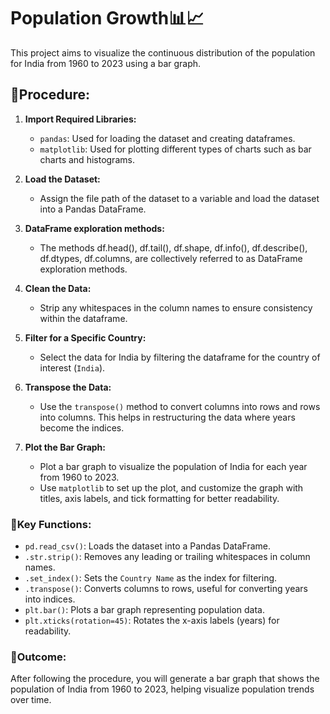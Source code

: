 # Population Growth📊📈

This project aims to visualize the continuous distribution of the population for India from 1960 to 2023 using a bar graph.

## 🔴Procedure:

1. **Import Required Libraries:**
   - `pandas`: Used for loading the dataset and creating dataframes.
   - `matplotlib`: Used for plotting different types of charts such as bar charts and histograms.

2. **Load the Dataset:**
   - Assign the file path of the dataset to a variable and load the dataset into a Pandas DataFrame.

3. **DataFrame exploration methods:**
   - The methods df.head(), df.tail(), df.shape, df.info(), df.describe(), df.dtypes, df.columns, 
     are collectively referred to as DataFrame exploration methods.
   
4. **Clean the Data:**
   - Strip any whitespaces in the column names to ensure consistency within the dataframe.

5. **Filter for a Specific Country:**
   - Select the data for India by filtering the dataframe for the country of interest (`India`).

6. **Transpose the Data:**
   - Use the `transpose()` method to convert columns into rows and rows into columns. This helps in restructuring the data where years become the indices.

7. **Plot the Bar Graph:**
   - Plot a bar graph to visualize the population of India for each year from 1960 to 2023.
   - Use `matplotlib` to set up the plot, and customize the graph with titles, axis labels, and tick formatting for better readability.

### 🔴Key Functions:
- `pd.read_csv()`: Loads the dataset into a Pandas DataFrame.
- `.str.strip()`: Removes any leading or trailing whitespaces in column names.
- `.set_index()`: Sets the `Country Name` as the index for filtering.
- `.transpose()`: Converts columns to rows, useful for converting years into indices.
- `plt.bar()`: Plots a bar graph representing population data.
- `plt.xticks(rotation=45)`: Rotates the x-axis labels (years) for readability.

### 🔴Outcome:
After following the procedure, you will generate a bar graph that shows the population of India from 1960 to 2023, helping visualize population trends over time.
